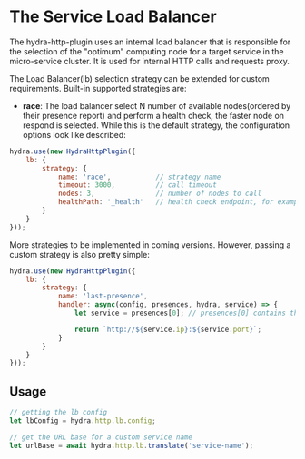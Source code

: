 # The Service Load Balancer
The hydra-http-plugin uses an internal load balancer that is responsible for the selection of the "optimum" computing node for a target service in the micro-service cluster. It is used for internal HTTP calls and requests proxy.

The Load Balancer(lb) selection strategy can be extended for custom requirements. Built-in supported strategies are:
* **race**: The load balancer select N number of available nodes(ordered by their presence report) and perform a health check, the faster node on respond is selected. While this is the default strategy, the configuration options look like described:
```js
hydra.use(new HydraHttpPlugin({
    lb: {
        strategy: {
            name: 'race',           // strategy name
            timeout: 3000,          // call timeout
            nodes: 3,               // number of nodes to call
            healthPath: '_health'   // health check endpoint, for example: http://127.0.0.1:3000/_health
        }
    }
}));
```
More strategies to be implemented in coming versions. However, passing a custom strategy is also pretty simple:
```js
hydra.use(new HydraHttpPlugin({
    lb: {
        strategy: {
            name: 'last-presence',          
            handler: async(config, presences, hydra, service) => {
                let service = presences[0]; // presences[0] contains the presence details of the last node who reported available

                return `http://${service.ip}:${service.port}`;
            }
        }
    }
}));
```
## Usage
```js
// getting the lb config
let lbConfig = hydra.http.lb.config;

// get the URL base for a custom service name
let urlBase = await hydra.http.lb.translate('service-name');
```